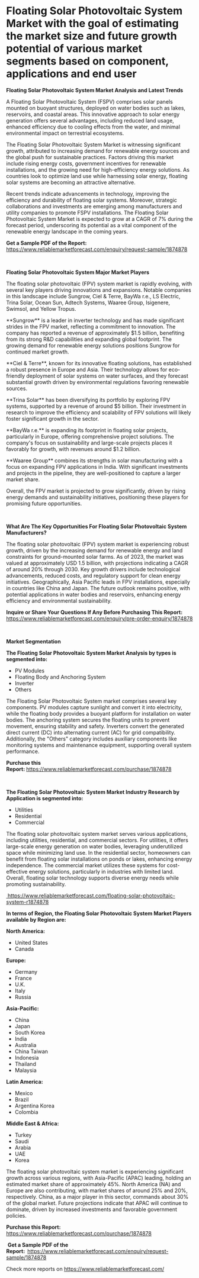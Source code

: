 <p><h1>Floating Solar Photovoltaic System Market with the goal of estimating the market size and future growth potential of various market segments based on component, applications and end user</h1></p><p><strong>Floating Solar Photovoltaic System Market Analysis and Latest Trends</strong></p>
<p><p>A Floating Solar Photovoltaic System (FSPV) comprises solar panels mounted on buoyant structures, deployed on water bodies such as lakes, reservoirs, and coastal areas. This innovative approach to solar energy generation offers several advantages, including reduced land usage, enhanced efficiency due to cooling effects from the water, and minimal environmental impact on terrestrial ecosystems.</p><p>The Floating Solar Photovoltaic System Market is witnessing significant growth, attributed to increasing demand for renewable energy sources and the global push for sustainable practices. Factors driving this market include rising energy costs, government incentives for renewable installations, and the growing need for high-efficiency energy solutions. As countries look to optimize land use while harnessing solar energy, floating solar systems are becoming an attractive alternative.</p><p>Recent trends indicate advancements in technology, improving the efficiency and durability of floating solar systems. Moreover, strategic collaborations and investments are emerging among manufacturers and utility companies to promote FSPV installations. The Floating Solar Photovoltaic System Market is expected to grow at a CAGR of 7% during the forecast period, underscoring its potential as a vital component of the renewable energy landscape in the coming years.</p></p>
<p><strong>Get a Sample PDF of the Report:&nbsp;</strong> <a href="https://www.reliablemarketforecast.com/enquiry/request-sample/1874878?utm_campaign=2253&utm_medium=2&utm_source=Github&utm_content=ia&utm_term=14022025&utm_id=floating-solar-photovoltaic-system">https://www.reliablemarketforecast.com/enquiry/request-sample/1874878</a></p>
<p>&nbsp;</p>
<p><strong>Floating Solar Photovoltaic System Major Market Players</strong></p>
<p><p>The floating solar photovoltaic (FPV) system market is rapidly evolving, with several key players driving innovations and expansions. Notable companies in this landscape include Sungrow, Ciel & Terre, BayWa r.e., LS Electric, Trina Solar, Ocean Sun, Adtech Systems, Waaree Group, Isigenere, Swimsol, and Yellow Tropus.</p><p>**Sungrow** is a leader in inverter technology and has made significant strides in the FPV market, reflecting a commitment to innovation. The company has reported a revenue of approximately $1.5 billion, benefiting from its strong R&D capabilities and expanding global footprint. The growing demand for renewable energy solutions positions Sungrow for continued market growth.</p><p>**Ciel & Terre**, known for its innovative floating solutions, has established a robust presence in Europe and Asia. Their technology allows for eco-friendly deployment of solar systems on water surfaces, and they forecast substantial growth driven by environmental regulations favoring renewable sources.</p><p>**Trina Solar** has been diversifying its portfolio by exploring FPV systems, supported by a revenue of around $5 billion. Their investment in research to improve the efficiency and scalability of FPV solutions will likely foster significant growth in the sector.</p><p>**BayWa r.e.** is expanding its footprint in floating solar projects, particularly in Europe, offering comprehensive project solutions. The company's focus on sustainability and large-scale projects places it favorably for growth, with revenues around $1.2 billion.</p><p>**Waaree Group** combines its strengths in solar manufacturing with a focus on expanding FPV applications in India. With significant investments and projects in the pipeline, they are well-positioned to capture a larger market share.</p><p>Overall, the FPV market is projected to grow significantly, driven by rising energy demands and sustainability initiatives, positioning these players for promising future opportunities.</p></p>
<p>&nbsp;</p>
<p><strong>What Are The Key Opportunities For Floating Solar Photovoltaic System Manufacturers?</strong></p>
<p><p>The floating solar photovoltaic (FPV) system market is experiencing robust growth, driven by the increasing demand for renewable energy and land constraints for ground-mounted solar farms. As of 2023, the market was valued at approximately USD 1.5 billion, with projections indicating a CAGR of around 20% through 2030. Key growth drivers include technological advancements, reduced costs, and regulatory support for clean energy initiatives. Geographically, Asia Pacific leads in FPV installations, especially in countries like China and Japan. The future outlook remains positive, with potential applications in water bodies and reservoirs, enhancing energy efficiency and environmental sustainability.</p></p>
<p><strong>Inquire or Share Your Questions If Any Before Purchasing This Report:</strong> <a href="https://www.reliablemarketforecast.com/enquiry/pre-order-enquiry/1874878?utm_campaign=2253&utm_medium=2&utm_source=Github&utm_content=ia&utm_term=14022025&utm_id=floating-solar-photovoltaic-system">https://www.reliablemarketforecast.com/enquiry/pre-order-enquiry/1874878</a></p>
<p>&nbsp;</p>
<p><strong>Market Segmentation</strong></p>
<p><strong>The Floating Solar Photovoltaic System Market Analysis by types is segmented into:</strong></p>
<p><ul><li>PV Modules</li><li>Floating Body and Anchoring System</li><li>Inverter</li><li>Others</li></ul></p>
<p><p>The Floating Solar Photovoltaic System market comprises several key components. PV modules capture sunlight and convert it into electricity, while the floating body provides a buoyant platform for installation on water bodies. The anchoring system secures the floating units to prevent movement, ensuring stability and safety. Inverters convert the generated direct current (DC) into alternating current (AC) for grid compatibility. Additionally, the "Others" category includes auxiliary components like monitoring systems and maintenance equipment, supporting overall system performance.</p></p>
<p><strong>Purchase this Report:&nbsp;</strong><a href="https://www.reliablemarketforecast.com/purchase/1874878?utm_campaign=2253&utm_medium=2&utm_source=Github&utm_content=ia&utm_term=14022025&utm_id=floating-solar-photovoltaic-system">https://www.reliablemarketforecast.com/purchase/1874878</a></p>
<p>&nbsp;</p>
<p><strong>The Floating Solar Photovoltaic System Market Industry Research by Application is segmented into:</strong></p>
<p><ul><li>Utilities</li><li>Residential</li><li>Commercial</li></ul></p>
<p><p>The floating solar photovoltaic system market serves various applications, including utilities, residential, and commercial sectors. For utilities, it offers large-scale energy generation on water bodies, leveraging underutilized space while minimizing land use. In the residential sector, homeowners can benefit from floating solar installations on ponds or lakes, enhancing energy independence. The commercial market utilizes these systems for cost-effective energy solutions, particularly in industries with limited land. Overall, floating solar technology supports diverse energy needs while promoting sustainability.</p></p>
<p><a href="https://www.reliablemarketforecast.com/floating-solar-photovoltaic-system-r1874878?utm_campaign=2253&utm_medium=2&utm_source=Github&utm_content=ia&utm_term=14022025&utm_id=floating-solar-photovoltaic-system">&nbsp;https://www.reliablemarketforecast.com/floating-solar-photovoltaic-system-r1874878</a></p>
<p><strong>In terms of Region, the Floating Solar Photovoltaic System Market Players available by Region are:</strong></p>
<p>
    <p> <strong> North America: </strong>
        <ul>
            <li>United States</li>
            <li>Canada</li>
        </ul>
        </p> 
    <p> <strong> Europe: </strong>
        <ul>
            <li>Germany</li>
            <li>France</li>
            <li>U.K.</li>
            <li>Italy</li>
            <li>Russia</li>
        </ul>
        </p> 
    <p> <strong> Asia-Pacific: </strong>
        <ul>
            <li>China</li>
            <li>Japan</li>
            <li>South Korea</li>
            <li>India</li>
            <li>Australia</li>
            <li>China Taiwan</li>
            <li>Indonesia</li>
            <li>Thailand</li>
            <li>Malaysia</li>
        </ul>
        </p> 
    <p> <strong> Latin America: </strong>
        <ul>
            <li>Mexico</li>
            <li>Brazil</li>
            <li>Argentina Korea</li>
            <li>Colombia</li>
        </ul>
        </p> 
    <p> <strong> Middle East & Africa: </strong>
        <ul>
            <li>Turkey</li>
            <li>Saudi</li>
            <li>Arabia</li>
            <li>UAE</li>
            <li>Korea</li>
        </ul>
    </p>
    </p>
<p><p>The floating solar photovoltaic system market is experiencing significant growth across various regions, with Asia-Pacific (APAC) leading, holding an estimated market share of approximately 45%. North America (NA) and Europe are also contributing, with market shares of around 25% and 20%, respectively. China, as a major player in this sector, commands about 30% of the global market. Future projections indicate that APAC will continue to dominate, driven by increased investments and favorable government policies.</p></p>
<p><strong>Purchase this Report: </strong><a href="https://www.reliablemarketforecast.com/purchase/1874878?utm_campaign=2253&utm_medium=2&utm_source=Github&utm_content=ia&utm_term=14022025&utm_id=floating-solar-photovoltaic-system">https://www.reliablemarketforecast.com/purchase/1874878</a></p>
<p>&nbsp;<strong>Get a Sample PDF of the Report:&nbsp;&nbsp;</strong><a href="https://www.reliablemarketforecast.com/enquiry/request-sample/1874878?utm_campaign=2253&utm_medium=2&utm_source=Github&utm_content=ia&utm_term=14022025&utm_id=floating-solar-photovoltaic-system">https://www.reliablemarketforecast.com/enquiry/request-sample/1874878</a></p>
<p><strong></strong></p>
<p>Check more reports on <a href="https://www.reliablemarketforecast.com/?utm_campaign=2253&utm_medium=2&utm_source=Github&utm_content=ia&utm_term=14022025&utm_id=floating-solar-photovoltaic-system">https://www.reliablemarketforecast.com/</a></p>